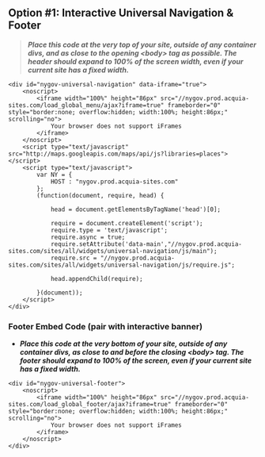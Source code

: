 ## Option #1: Interactive Universal Navigation & Footer

 > ___Place this code at the very top of your site, outside of any container divs, and as close to the opening \<body\> tag as possible. The header should expand to 100% of the screen width, even if your current site has a fixed width.___


```
<div id="nygov-universal-navigation" data-iframe="true">
    <noscript>
        <iframe width="100%" height="86px" src="//nygov.prod.acquia-sites.com/load_global_menu/ajax?iframe=true" frameborder="0" style="border:none; overflow:hidden; width:100%; height:86px;" scrolling="no">
            Your browser does not support iFrames
        </iframe>
    </noscript>
    <script type="text/javascript" src="http://maps.googleapis.com/maps/api/js?libraries=places"></script>
    <script type="text/javascript">
        var NY = {
            HOST : "nygov.prod.acquia-sites.com"
        };
        (function(document, require, head) {

            head = document.getElementsByTagName('head')[0];

            require = document.createElement('script');
            require.type = 'text/javascript';
            require.async = true;
            require.setAttribute('data-main',"//nygov.prod.acquia-sites.com/sites/all/widgets/universal-navigation/js/main");
            require.src = "//nygov.prod.acquia-sites.com/sites/all/widgets/universal-navigation/js/require.js";

            head.appendChild(require);

        }(document));
    </script>
</div>
```
### Footer Embed Code (pair with interactive banner)

 - ___Place this code at the very bottom of your site, outside of any container divs, as close to and before the closing \<body\> tag. The footer should expand to 100% of the screen, even if your current site has a fixed width.___


```
<div id="nygov-universal-footer">
    <noscript>
        <iframe width="100%" height="86px" src="//nygov.prod.acquia-sites.com/load_global_footer/ajax?iframe=true" frameborder="0" style="border:none; overflow:hidden; width:100%; height:86px;" scrolling="no">
            Your browser does not support iFrames
        </iframe>
    </noscript>
</div>
```

